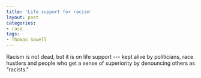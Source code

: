 ```yaml
---
title: 'Life support for racism'
layout: post
categories:
- race
tags:
- Thomas Sowell
---
```


Racism is not dead, but it is on life support --- kept alive by politicians, race hustlers and people who get a sense of superiority by denouncing others as "racists."

